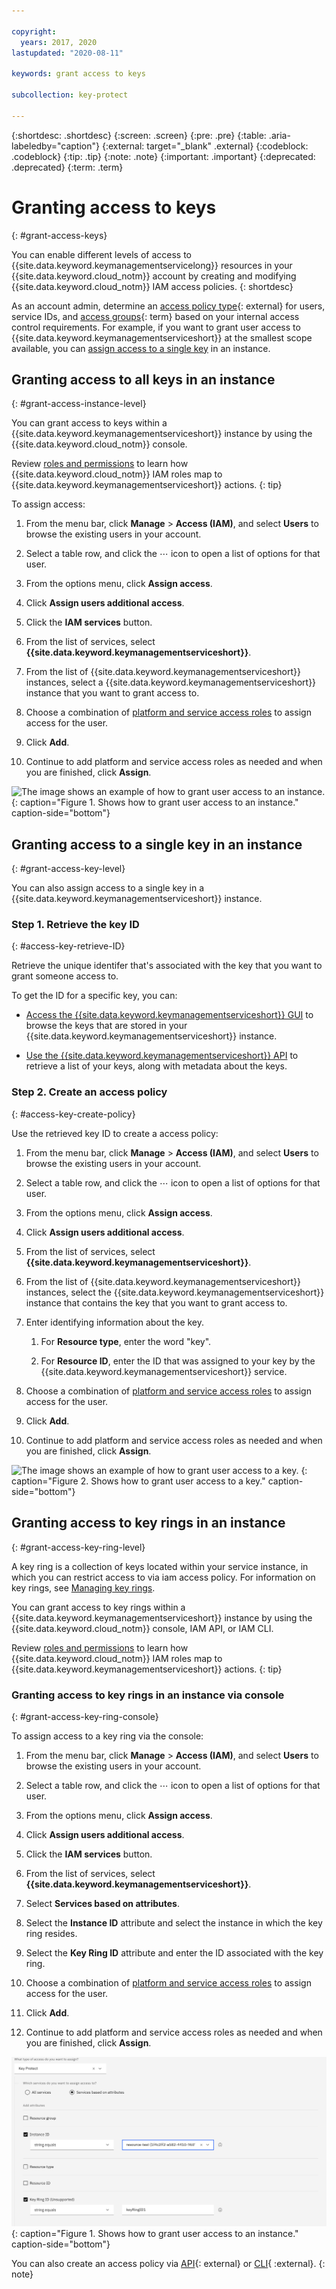 ```yaml
---

copyright:
  years: 2017, 2020
lastupdated: "2020-08-11"

keywords: grant access to keys

subcollection: key-protect

---
```


{:shortdesc: .shortdesc}
{:screen: .screen}
{:pre: .pre}
{:table: .aria-labeledby="caption"}
{:external: target="_blank" .external}
{:codeblock: .codeblock}
{:tip: .tip}
{:note: .note}
{:important: .important}
{:deprecated: .deprecated}
{:term: .term}

# Granting access to keys
{: #grant-access-keys}

You can enable different levels of access to
{{site.data.keyword.keymanagementservicelong}} resources in your
{{site.data.keyword.cloud_notm}} account by creating and modifying
{{site.data.keyword.cloud_notm}} IAM access policies.
{: shortdesc}

As an account admin, determine an
[access policy type](/docs/account?topic=account-userroles#policytypes){: external}
for users, service IDs, and
[access groups](#x2160811){: term}
based on your internal access control requirements. For example, if you want to
grant user access to {{site.data.keyword.keymanagementserviceshort}} at the
smallest scope available, you can
[assign access to a single key](#grant-access-key-level)
in an instance.

## Granting access to all keys in an instance
{: #grant-access-instance-level}

You can grant access to keys within a
{{site.data.keyword.keymanagementserviceshort}} instance by using the
{{site.data.keyword.cloud_notm}} console.

Review
[roles and permissions](/docs/key-protect?topic=key-protect-manage-access)
to learn how {{site.data.keyword.cloud_notm}} IAM roles map to
{{site.data.keyword.keymanagementserviceshort}} actions.
{: tip}

To assign access:

1. From the menu bar, click **Manage** &gt; **Access (IAM)**, and select
   **Users** to browse the existing users in your account.

2. Select a table row, and click the ⋯ icon to open a list of options for that
   user.

3. From the options menu, click **Assign access**.

4. Click **Assign users additional access**.

5. Click the **IAM services** button.

6. From the list of services, select
   **{{site.data.keyword.keymanagementserviceshort}}**.

7. From the list of {{site.data.keyword.keymanagementserviceshort}} instances,
   select a {{site.data.keyword.keymanagementserviceshort}} instance that you
   want to grant access to.

8. Choose a combination of
   [platform and service access roles](/docs/key-protect?topic=key-protect-manage-access#roles)
   to assign access for the user.

9. Click **Add**.

10. Continue to add platform and service access roles as needed and when you are
    finished, click **Assign**.

![The image shows an example of how to grant user access to an instance.](images/fine-grain-instance-policy.png){: caption="Figure 1. Shows how to grant user access to an instance." caption-side="bottom"}

## Granting access to a single key in an instance
{: #grant-access-key-level}

You can also assign access to a single key in a
{{site.data.keyword.keymanagementserviceshort}} instance.

### Step 1. Retrieve the key ID
{: #access-key-retrieve-ID}

Retrieve the unique identifer that's associated with the key that you want to
grant someone access to.

To get the ID for a specific key, you can:

- [Access the {{site.data.keyword.keymanagementserviceshort}} GUI](/docs/key-protect?topic=key-protect-view-keys#view-keys-gui)
  to browse the keys that are stored in your
  {{site.data.keyword.keymanagementserviceshort}} instance.

- [Use the {{site.data.keyword.keymanagementserviceshort}} API](/docs/key-protect?topic=key-protect-view-keys#retrieve-keys-api)
  to retrieve a list of your keys, along with metadata about the keys.

### Step 2. Create an access policy
{: #access-key-create-policy}

Use the retrieved key ID to create a access policy:

1. From the menu bar, click **Manage** &gt; **Access (IAM)**, and select
   **Users** to browse the existing users in your account.

2. Select a table row, and click the ⋯ icon to open a list of options for that
   user.

3. From the options menu, click **Assign access**.

4. Click **Assign users additional access**.

5. From the list of services, select
   **{{site.data.keyword.keymanagementserviceshort}}**.

6. From the list of {{site.data.keyword.keymanagementserviceshort}} instances,
   select the {{site.data.keyword.keymanagementserviceshort}} instance that
   contains the key that you want to grant access to.

7. Enter identifying information about the key.

   1. For **Resource type**, enter the word "key".

   2. For **Resource ID**, enter the ID that was assigned to your key by the
      {{site.data.keyword.keymanagementserviceshort}} service.

8. Choose a combination of
   [platform and service access roles](/docs/key-protect?topic=key-protect-manage-access#roles)
   to assign access for the user.

9. Click **Add**.

10. Continue to add platform and service access roles as needed and when you are
    finished, click **Assign**.

![The image shows an example of how to grant user access to a key.](images/fine-grain-key-policy.png)
{: caption="Figure 2. Shows how to grant user access to a key." caption-side="bottom"}

## Granting access to key rings in an instance
{: #grant-access-key-ring-level}

A key ring is a collection of keys located within your service instance, in which you can 
restrict access to via iam access policy. For information on key rings,
see [Managing key rings](/docs/key-protect?topic=key-protect-managing-key-rings).

You can grant access to key rings within a
{{site.data.keyword.keymanagementserviceshort}} instance by using the
{{site.data.keyword.cloud_notm}} console, IAM API, or IAM CLI.

Review
[roles and permissions](/docs/key-protect?topic=key-protect-manage-access)
to learn how {{site.data.keyword.cloud_notm}} IAM roles map to
{{site.data.keyword.keymanagementserviceshort}} actions.
{: tip}

### Granting access to key rings in an instance via console
{: #grant-access-key-ring-console}

To assign access to a key ring via the console:

1. From the menu bar, click **Manage** &gt; **Access (IAM)**, and select
   **Users** to browse the existing users in your account.

2. Select a table row, and click the ⋯ icon to open a list of options for that
   user.

3. From the options menu, click **Assign access**.

4. Click **Assign users additional access**.

5. Click the **IAM services** button.

6. From the list of services, select
   **{{site.data.keyword.keymanagementserviceshort}}**.

7. Select **Services based on attributes**.

8. Select the **Instance ID** attribute and select the instance in which the key
   ring resides.

9. Select the **Key Ring ID** attribute and enter the ID associated with the key ring.

8. Choose a combination of
   [platform and service access roles](/docs/key-protect?topic=key-protect-manage-access#roles)
   to assign access for the user.

9. Click **Add**.

10. Continue to add platform and service access roles as needed and when you are
    finished, click **Assign**.

![The image shows an example of how to grant user access to a key ring.](images/key-ring-iam-policy.png){: caption="Figure 1. Shows how to grant user access to an instance." caption-side="bottom"}

You can also create an access policy via [API](/apidocs/iam-policy-management#create-policy){: external}
or [CLI](/docs/cli?topic=cli-ibmcloud_commands_iam#ibmcloud_iam_user_policy_create){ :external}.
{: note}